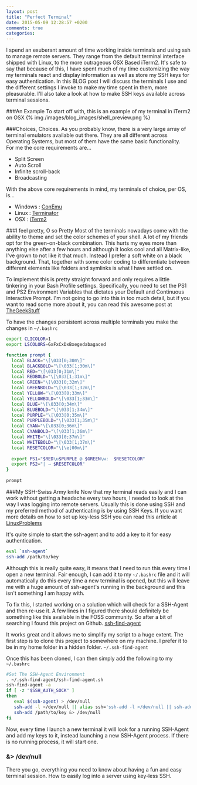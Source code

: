 ```yaml
---
layout: post
title: "Perfect Terminal"
date: 2015-05-09 12:28:57 +0200
comments: true
categories: 
---
```

I spend an exuberant amount of time working inside terminals and using ssh to manage remote servers. They range from the default terminal interface shipped with Linux, to the more outrageous OSX Based iTerm2. It's safe to say that because of this, I have spent much of my time customizing the way my terminals react and display information as well as store my SSH keys for easy authentication. In this BLOG post I will discuss the terminals I use and the different settings I invoke to make my time spent in them, more pleasurable. I'll also take a look at how to make SSH keys available across terminal sessions.  

<!--more-->
###An Example
To start off with, this is an example of my terminal in iTerm2 on OSX
{% img /images/blog_images/shell_preview.png %}

###Choices, Choices. 
As you probably know, there is a very large array of terminal emulators available out there. They are all different across Operating Systems, but most of them have the same basic functionality.   
For me the core requirements are...

 - Split Screen 
 - Auto Scroll
 - Infinite scroll-back
 - Broadcasting

With the above core requirements in mind, my terminals of choice, per OS, is...

 - Windows : [ConEmu](http://www.fosshub.com/ConEmu.html)
 - Linux : [Terminator](http://gnometerminator.blogspot.com/p/introduction.html)
 - OSX : [iTerm2](https://www.iterm2.com/)

###I feel pretty, O so Pretty
Most of the terminals nowadays come with the ability to theme and set the color schemes of your shell. A lot of my friends opt for the green-on-black combination. This hurts my eyes more than anything else after a few hours and although it looks cool and all Matrix-like, I've grown to not like it that much. Instead I prefer a soft white on a black background. That, together with some color coding to differentiate between different elements like folders and symlinks is what I have settled on. 

To implement this is pretty straight forward and only requires a little tinkering in your Bash Profile settings. Specifically, you need to set the PS1 and PS2 Environment Variables that dictates your Default and Continuous Interactive Prompt. I'm not going to go into this in too much detail, but if you want to read some more about it, you can read this awesome post at [TheGeekStuff](http://www.thegeekstuff.com/2008/09/bash-shell-take-control-of-ps1-ps2-ps3-ps4-and-prompt_command/) 

To have the changes persistent across multiple terminals you make the changes in `~/.bashrc`

``` bash ~/.bashrc
export CLICOLOR=1
export LSCOLORS=GxFxCxDxBxegedabagaced

function prompt {
  local BLACK="\[\033[0;30m\]"
  local BLACKBOLD="\[\033[1;30m\]"
  local RED="\[\033[0;31m\]"
  local REDBOLD="\[\033[1;31m\]"
  local GREEN="\[\033[0;32m\]"
  local GREENBOLD="\[\033[1;32m\]"
  local YELLOW="\[\033[0;33m\]"
  local YELLOWBOLD="\[\033[1;33m\]"
  local BLUE="\[\033[0;34m\]"
  local BLUEBOLD="\[\033[1;34m\]"
  local PURPLE="\[\033[0;35m\]"
  local PURPLEBOLD="\[\033[1;35m\]"
  local CYAN="\[\033[0;36m\]"
  local CYANBOLD="\[\033[1;36m\]"
  local WHITE="\[\033[0;37m\]"
  local WHITEBOLD="\[\033[1;37m\]"
  local RESETCOLOR="\[\e[00m\]"
 
  export PS1="$RED\u$PURPLE @ $GREEN\w:  $RESETCOLOR"
  export PS2="| → $RESETCOLOR"
}
 
prompt
```

###My SSH-Swiss Army knife
Now that my terminal reads easily and I can work without getting a headache every two hours, I needed to look at the way I was logging into remote servers. Usually this is done using SSH and my preferred method of authenticating is by using SSH Keys. If you want more details on how to set up key-less SSH you can read this article at [LinuxProblems](http://www.linuxproblem.org/art_9.html)

It's quite simple to start the ssh-agent and to add a key to it for easy authentication. 
``` bash Starting SSH-Agent and Adding Keys
eval `ssh-agent`
ssh-add /path/to/key
```

Although this is really quite easy, it means that I need to run this every time I open a new terminal. Fair enough, I can add it to my `~/.bashrc` file and it will automatically do this every time a new terminal is opened, but this will leave me with a huge amount of ssh-agent's running in the background and this isn't something I am happy with. 

To fix this, I started working on a solution which will check for a SSH-Agent and then re-use it. A few lines in I figured there should definitely be something like this available in the FOSS community. So after a bit of searching I found this project on Github. [ssh-find-agent](https://github.com/wwalker/ssh-find-agent)

It works great and it allows me to simplify my script to a huge extent. The first step is to clone this project to somewhere on my machine. I prefer it to be in my home folder in a hidden folder. `~/.ssh-find-agent`

Once this has been cloned, I can then simply add the following to my `~/.bashrc`
``` bash ~/.bashrc
#Set The SSH-Agent Environment
. ~/.ssh-find-agent/ssh-find-agent.sh
ssh-find-agent -a
if [ -z "$SSH_AUTH_SOCK" ]
then
   eval $(ssh-agent) > /dev/null
   ssh-add -l >/dev/null || alias ssh='ssh-add -l >/dev/null || ssh-add && unalias ssh; ssh'
   ssh-add /path/to/key &> /dev/null
fi
```

Now, every time I launch a new terminal it will look for a running SSH-Agent and add my keys to it, instead launching a new SSH-Agent process. If there is no running process, it will start one. 

### &> /dev/null
There you go, everything you need to know about having a fun and easy terminal session. How to easily log into a server using key-less SSH.
